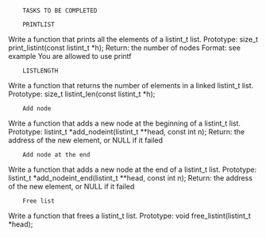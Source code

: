 		TASKS TO BE COMPLETED

		PRINTLIST

Write a function that prints all the elements of a listint_t list.
Prototype: size_t print_listint(const listint_t *h);
Return: the number of nodes
Format: see example
You are allowed to use printf

		LISTLENGTH

Write a function that returns the number of elements in a linked listint_t list.
Prototype: size_t listint_len(const listint_t *h);

		Add node

Write a function that adds a new node at the beginning of a listint_t list.
Prototype: listint_t *add_nodeint(listint_t **head, const int n);
Return: the address of the new element, or NULL if it failed

		Add node at the end

Write a function that adds a new node at the end of a listint_t list.
Prototype: listint_t *add_nodeint_end(listint_t **head, const int n);
Return: the address of the new element, or NULL if it failed

		Free list

Write a function that frees a listint_t list.
Prototype: void free_listint(listint_t *head);





























